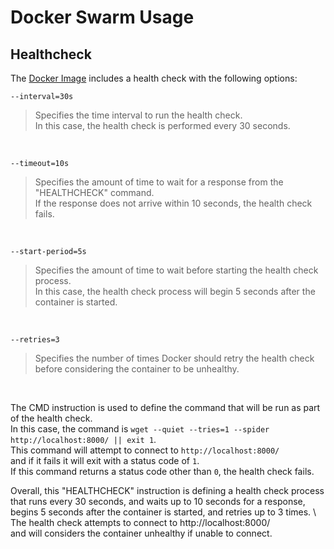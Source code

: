 # Docker Swarm Usage

## Healthcheck

The [Docker Image](../Dockerfile) includes a health check with the following options:

```
--interval=30s
```
> Specifies the time interval to run the health check. \
> In this case, the health check is performed every 30 seconds.
<br>

```
--timeout=10s
```
> Specifies the amount of time to wait for a response from the \"HEALTHCHECK\" command. \
> If the response does not arrive within 10 seconds, the health check fails.
<br>

```
--start-period=5s
```
> Specifies the amount of time to wait before starting the health check process. \
> In this case, the health check process will begin 5 seconds after the container is started.
<br>

```
--retries=3
```
> Specifies the number of times Docker should retry the health check \
> before considering the container to be unhealthy.
<br>


The CMD instruction is used to define the command that will be run as part of the health check. \
In this case, the command is `wget --quiet --tries=1 --spider http://localhost:8000/ || exit 1`. \
This command will attempt to connect to `http://localhost:8000/` \
and if it fails it will exit with a status code of `1`. \
If this command returns a status code other than `0`, the health check fails.

Overall, this \"HEALTHCHECK\" instruction is defining a health check process \
that runs every 30 seconds, and waits up to 10 seconds for a response, \
begins 5 seconds after the container is started, and retries up to 3 times. \ 
The health check attempts to connect to http://localhost:8000/ \
and will considers the container unhealthy if unable to connect.

